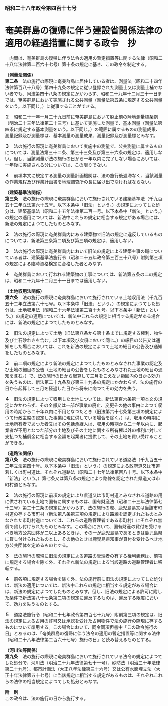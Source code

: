 ### 昭和二十八年政令第四百十七号  
# 奄美群島の復帰に伴う建設省関係法律の適用の経過措置に関する政令　抄  
　内閣は、奄美群島の復帰に伴う法令の適用の暫定措置等に関する法律（昭和二十八年法律第二百六十七号）第十条の規定に基き、この政令を制定する。  
  
**（測量法関係）**  
**第二条**　法の施行の際現に奄美群島に居住している者は、測量法（昭和二十四年法律第百八十八号）第四十九条の規定に従い登録された測量士又は測量士補でない者でも、同法第四十八条の規定にかかわらず、昭和二十九年十二月三十一日までは、奄美群島において実施される公共測量（測量法第五条に規定する公共測量をいう。以下同じ。）に従事することができる。  
  
**２**　昭和二十一年一月二十九日前に奄美群島において廃止前の陸地測量標条例（明治二十三年法律第二十三号）に基いて実施した測量で、基本測量（測量法第四条に規定する基本測量をいう。以下同じ。）の範囲に属するものの測量成果、測量記録及び測量標は、基本測量の測量成果、測量記録及び測量標とみなす。  
  
**３**　法の施行の際現に奄美群島において実施中の測量で、公共測量に属するものについては、測量法第三十二条、第三十三条及び第三十六条の規定は、適用しない。但し、当該測量が法の施行の日から一年以内に完了しない場合においては、一年後に実施される分については、この限りでない。  
  
**４**　前項本文に規定する測量の測量計画機関は、法の施行後遅滞なく、当該測量の作業規程及び作業計画書を地理調査所の長に届け出でなければならない。  
  
**（建築基準法関係）**  
**第三条**　法の施行の際現に奄美群島において施行されている建築基準法（千九百五十二年立法第六十五号。以下本条中「旧法」という。）の規定によつてした処分は、建築基準法（昭和二十五年法律第二百一号。以下本条中「新法」という。）の規定の適用については、新法中これらの規定に相当する規定がある場合には、新法の規定によつてしたものとみなす。  
  
**２**　法の施行の際現に奄美群島内にある建築物で旧法の規定に違反しているものについては、新法第三条第二項及び第三項の規定は、適用しない。  
  
**３**　法の施行の際現に奄美群島内において旧法の規定による建築主事の職についている者は、建築基準法施行令（昭和二十五年政令第三百三十八号）附則第三項の規定による臨時資格検定に合格した者とみなす。  
  
**４**　奄美群島において行われる建築物の工事については、新法第五条の二の規定は、昭和二十九年十二月三十一日までは適用しない。  
  
**（土地収用法関係）**  
**第六条**　法の施行の際現に奄美群島において施行されている土地収用法（千九百五十二年立法第六十七号。以下本条中「旧法」という。）の規定によつてした処分は、土地収用法（昭和二十六年法律第二百十九号。以下本条中「新法」という。）の規定の適用については、新法中これらの規定に相当する規定がある場合には、新法の規定によつてしたものとみなす。  
  
**２**　旧法の規定によつて土地（旧法第八条から第十条までに規定する権利、物件及び土石砂<ruby>れ<rt>ヽ</rt>き<rt>ヽ</rt></ruby>を含む。以下本項及び次項において同じ。）の細目の公告又は通知をした場合においては、これを新法の規定によつて土地の細目の公告及び通知をしたものとみなす。  
  
**３**　前二項の規定により新法の規定によつてしたものとみなされた事業の認定及び土地の細目の公告（土地の細目の公告をしたものとみなされた土地の細目の通知を含む。）で、法の施行の日から起算して三月をこえない範囲内の日から効力を失うものは、新法第二十九条及び第三十九条の規定にかかわらず、法の施行の日から起算して三月を経過した日から将来に向つてその効力を失う。  
  
**４**　旧法の規定によつて収用した土地については、新法第百六条第一項本文の規定にかかわらず、その全部又は一部が事業の廃止、変更その他の事由によつて収用の時期から二十年以内に不用となつたとき（旧法第六十七条第三項の規定によつて行政主席の認定した事業に現に供している場合を除く。）は、収用の時期に土地所有者であつた者又はその包括承継人は、収用の時期から二十年以内に、起業者が不用となつた部分の土地及びその土地に関する所有権以外の権利に対して支払つた補償金に相当する金額を起業者に提供して、その土地を買い受けることができる。  
  
**（道路法関係）**  
**第八条**　法の施行の際現に奄美群島において施行されている道路法（千九百五十二年立法第四十号。以下本条中「旧法」という。）の規定による政府道又は市道若しくは町村道は、それぞれ道路法（昭和二十七年法律第百八十号。以下本条中「新法」という。）第七条又は第八条の規定により路線を認定された県道又は市町村道とみなす。  
  
**２**　法の施行の際現に前項の規定により県道又は市町村道とみなされる道路の用に供されている土地で国有に属するものは、国有財産法（昭和二十三年法律第七十三号）第二十二条の規定にかかわらず、法の施行の際、鹿児島県又は当該市町村道の存する市町村（新法第八条第三項の規定により路線を認定されたものとみなされた市町村道については、これらの道路管理者である市町村）にそれぞれ無償で貸し付けられたものとみなす。この場合において、国有財産の貸付を受けるべき地方公共団体が二以上あるときは、その一が鹿児島県であるときは鹿児島県に貸し付けられたものとし、その他のときは鹿児島県知事が貸付を受けるべき地方公共団体を定めるものとする。  
  
**３**　法の施行の際現に旧法の規定による道路の管理者の有する権利義務は、前項に規定する場合を除く外、それぞれ新法の規定による当該道路の道路管理者に移転する。  
  
**４**　前各項に規定する場合を除く外、法の施行前に旧法の規定によつてした処分は、新法の適用については、新法中これらの規定に相当する規定がある場合には、新法の規定によつてしたものとみなす。但し、旧法の規定による許可に附した条件で新法第八十七条第二項の規定に違反するものは、違反する限度において、効力を失うものとする。  
  
**５**　道路法施行令（昭和二十七年政令第四百七十九号）附則第三項の規定は、旧法の規定による占用の許可又は承認を受けた占用物件で法の施行の際現に存するものについて準用する。この場合において、同令同項但書中「この政令施行の日」とあるのは、「奄美群島の復帰に伴う法令の適用の暫定措置等に関する法律（昭和二十八年法律第二百六十七号）施行の日」と読み替えるものとする。  
  
**（河川法等関係）**  
**第九条**　法の施行の際現に奄美群島において施行されている法令の規定によつてした処分で、河川法（明治二十九年法律第七十一号）、砂防法（明治三十年法律第二十九号）、都市計画法（大正八年法律第三十六号）又は公有水面埋立法（大正十年法律第五十七号）に当該規定に相当する規定があるものは、それぞれこれらの法律の相当規定によつてした処分とみなす。  
  
**附　則**  
この政令は、法の施行の日から施行する。  
  
